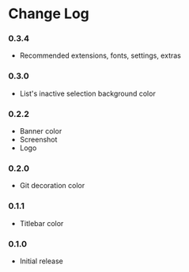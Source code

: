 # Change Log

### 0.3.4

- Recommended extensions, fonts, settings, extras

### 0.3.0

- List's inactive selection background color

### 0.2.2

- Banner color
- Screenshot
- Logo

### 0.2.0

- Git decoration color

### 0.1.1

- Titlebar color

### 0.1.0

- Initial release
